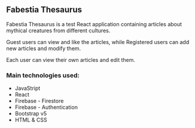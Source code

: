 ## Fabestia Thesaurus

Fabestia Thesaurus is a test React application containing articles about mythical creatures from different cultures.

Guest users can view and like the articles, while Registered users can add new articles and modify them.

Each user can view their own articles and edit them.


### Main technologies used:
- JavaStript
- React
- Firebase - Firestore
- Firebase - Authentication
- Bootstrap v5
- HTML & CSS